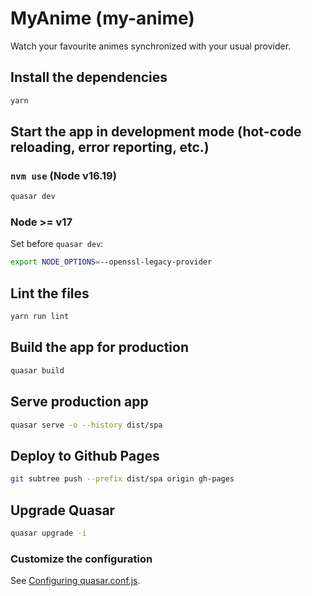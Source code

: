 # MyAnime (my-anime)

Watch your favourite animes synchronized with your usual provider.

## Install the dependencies

```bash
yarn
```

## Start the app in development mode (hot-code reloading, error reporting, etc.)

### `nvm use` (Node v16.19)

```bash
quasar dev
```

### Node >= v17

Set before `quasar dev`:

```bash
export NODE_OPTIONS=--openssl-legacy-provider
```

## Lint the files

```bash
yarn run lint
```

## Build the app for production

```bash
quasar build
```

## Serve production app

```bash
quasar serve -o --history dist/spa
```

## Deploy to Github Pages

```sh
git subtree push --prefix dist/spa origin gh-pages
```

## Upgrade Quasar

```bash
quasar upgrade -i
```

### Customize the configuration

See [Configuring quasar.conf.js](https://quasar.dev/quasar-cli/quasar-conf-js).
